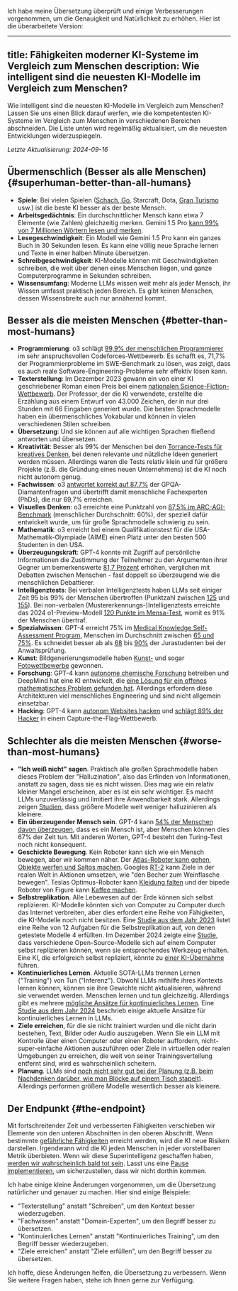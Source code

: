 Ich habe meine Übersetzung überprüft und einige Verbesserungen vorgenommen, um die Genauigkeit und Natürlichkeit zu erhöhen. Hier ist die überarbeitete Version:

---
title: Fähigkeiten moderner KI-Systeme im Vergleich zum Menschen
description: Wie intelligent sind die neuesten KI-Modelle im Vergleich zum Menschen?
---
Wie intelligent sind die neuesten KI-Modelle im Vergleich zum Menschen?
Lassen Sie uns einen Blick darauf werfen, wie die kompetentesten KI-Systeme im Vergleich zum Menschen in verschiedenen Bereichen abschneiden.
Die Liste unten wird regelmäßig aktualisiert, um die neuesten Entwicklungen widerzuspiegeln.

_Letzte Aktualisierung: 2024-09-16_

## Übermenschlich (Besser als alle Menschen) {#superhuman-better-than-all-humans}

- **Spiele**: Bei vielen Spielen ([Schach, Go](https://de.wikipedia.org/wiki/AlphaGo_Zero), Starcraft, Dota, [Gran Turismo](https://www.technologyreview.com/2022/07/19/1056176/sonys-racing-ai-destroyed-its-human-competitors-by-being-nice-and-fast/) usw.) ist die beste KI besser als der beste Mensch.
- **Arbeitsgedächtnis**: Ein durchschnittlicher Mensch kann etwa 7 Elemente (wie Zahlen) gleichzeitig merken. Gemini 1.5 Pro [kann 99% von 7 Millionen Wörtern lesen und merken](https://blog.google/technology/ai/google-gemini-next-generation-model-february-2024/#sundar-note).
- **Lesegeschwindigkeit**: Ein Modell wie Gemini 1.5 Pro kann ein ganzes Buch in 30 Sekunden lesen. Es kann eine völlig neue Sprache lernen und Texte in einer halben Minute übersetzen.
- **Schreibgeschwindigkeit**: KI-Modelle können mit Geschwindigkeiten schreiben, die weit über denen eines Menschen liegen, und ganze Computerprogramme in Sekunden schreiben.
- **Wissensumfang**: Moderne LLMs wissen weit mehr als jeder Mensch, ihr Wissen umfasst praktisch jeden Bereich. Es gibt keinen Menschen, dessen Wissensbreite auch nur annähernd kommt.

## Besser als die meisten Menschen {#better-than-most-humans}

- **Programmierung**: o3 schlägt [99,9% der menschlichen Programmierer](https://arxiv.org/abs/2502.06807) im sehr anspruchsvollen Codeforces-Wettbewerb. Es schafft es, 71,7% der Programmierprobleme im SWE-Benchmark zu lösen, was zeigt, dass es auch reale Software-Engineering-Probleme sehr effektiv lösen kann.
- **Texterstellung**: Im Dezember 2023 gewann ein von einer KI geschriebener Roman einen Preis bei einem [nationalen Science-Fiction-Wettbewerb](https://www.scmp.com/news/china/science/article/3245725/chinese-professor-used-ai-write-science-fiction-novel-then-it-won-national-award?campaign=3245725&module=perpetual_scroll_0&pgtype=article). Der Professor, der die KI verwendete, erstellte die Erzählung aus einem Entwurf von 43.000 Zeichen, der in nur drei Stunden mit 66 Eingaben generiert wurde. Die besten Sprachmodelle haben ein übermenschliches Vokabular und können in vielen verschiedenen Stilen schreiben.
- **Übersetzung**: Und sie können auf alle wichtigen Sprachen fließend antworten und übersetzen.
- **Kreativität**: Besser als 99% der Menschen bei den [Torrance-Tests für kreatives Denken](https://neurosciencenews.com/ai-creativity-23585/), bei denen relevante und nützliche Ideen generiert werden müssen. Allerdings waren die Tests relativ klein und für größere Projekte (z.B. die Gründung eines neuen Unternehmens) ist die KI noch nicht autonom genug.
- **Fachwissen**: o3 [antwortet korrekt auf 87,7%](https://openai.com/index/learning-to-reason-with-llms/) der GPQA-Diamantenfragen und übertrifft damit menschliche Fachexperten (PhDs), die nur 69,7% erreichen.
- **Visuelles Denken**: o3 erreichte eine Punktzahl von [87,5% im ARC-AGI-Benchmark](https://arcprize.org/blog/oai-o3-pub-breakthrough) (menschlicher Durchschnitt: 60%), der speziell dafür entwickelt wurde, um für große Sprachmodelle schwierig zu sein.
- **Mathematik**: o3 erreicht bei einem Qualifikationstest für die USA-Mathematik-Olympiade (AIME) einen Platz unter den besten 500 Studenten in den USA.
- **Überzeugungskraft**: GPT-4 konnte mit Zugriff auf persönliche Informationen die Zustimmung der Teilnehmer zu den Argumenten ihrer Gegner um bemerkenswerte [81,7 Prozent](https://arxiv.org/abs/2403.14380) erhöhen, verglichen mit Debatten zwischen Menschen - fast doppelt so überzeugend wie die menschlichen Debattierer.
- **Intelligenztests**: Bei verbalen Intelligenztests haben LLMs seit einiger Zeit 95 bis 99% der Menschen übertroffen (Punktzahl zwischen [125](https://medium.com/@soltrinox/the-i-q-of-gpt4-is-124-approx-2a29b7e5821e) und [155](https://www.scientificamerican.com/article/i-gave-chatgpt-an-iq-test-heres-what-i-discovered/)). Bei non-verbalen (Mustererkennungs-)Intelligenztests erreichte das 2024 o1-Preview-Modell [120 Punkte im Mensa-Test](https://www.maximumtruth.org/p/massive-breakthrough-in-ai-intelligence), womit es 91% der Menschen übertraf.
- **Spezialwissen**: GPT-4 erreicht 75% im [Medical Knowledge Self-Assessment Program](https://openai.com/research/gpt-4), Menschen im Durchschnitt zwischen [65 und 75%](https://pubmed.ncbi.nlm.nih.gov/420438/). Es schneidet besser ab als [68](https://papers.ssrn.com/sol3/papers.cfm?abstract_id=4441311) bis [90%](https://law.stanford.edu/2023/04/19/gpt-4-passes-the-bar-exam-what-that-means-for-artificial-intelligence-tools-in-the-legal-industry/) der Jurastudenten bei der Anwaltsprüfung.
- **Kunst**: Bildgenerierungsmodelle haben [Kunst-](https://dataconomy.com/2022/09/26/ai-artwork-wins-art-competition) und sogar [Fotowettbewerbe](https://www.artnews.com/art-news/news/ai-generated-image-world-photography-organization-contest-artist-declines-award-1234664549) gewonnen.
- **Forschung**: GPT-4 kann [autonome chemische Forschung](https://www.nature.com/articles/s41586-023-06792-0) betreiben und DeepMind hat eine KI entwickelt, die [eine Lösung für ein offenes mathematisches Problem gefunden hat](https://www.nature.com/articles/s41586-023-06924-6). Allerdings erfordern diese Architekturen viel menschliches Engineering und sind nicht allgemein einsetzbar.
- **Hacking**: GPT-4 kann [autonom Websites hacken](https://arxiv.org/html/2402.06664v1) und [schlägt 89% der Hacker](https://arxiv.org/pdf/2402.11814.pdf) in einem Capture-the-Flag-Wettbewerb.

## Schlechter als die meisten Menschen {#worse-than-most-humans}

- **"Ich weiß nicht" sagen**. Praktisch alle großen Sprachmodelle haben dieses Problem der "Halluzination", also das Erfinden von Informationen, anstatt zu sagen, dass sie es nicht wissen. Dies mag wie ein relativ kleiner Mangel erscheinen, aber es ist ein sehr wichtiger. Es macht LLMs unzuverlässig und limitiert ihre Anwendbarkeit stark. Allerdings zeigen [Studien](https://arxiv.org/html/2403.04307v1), dass größere Modelle weit weniger halluzinieren als kleinere.
- **Ein überzeugender Mensch sein**. GPT-4 kann [54% der Menschen davon überzeugen](https://arxiv.org/abs/2405.08007), dass es ein Mensch ist, aber Menschen können dies 67% der Zeit tun. Mit anderen Worten, GPT-4 besteht den Turing-Test noch nicht konsequent.
- **Geschickte Bewegung**. Kein Roboter kann sich wie ein Mensch bewegen, aber wir kommen näher. Der [Atlas-Roboter kann gehen, Objekte werfen und Saltos machen](https://www.youtube.com/watch?v=-e1_QhJ1EhQ). Googles [RT-2](https://www.deepmind.com/blog/rt-2-new-model-translates-vision-and-language-into-action) kann Ziele in der realen Welt in Aktionen umsetzen, wie "den Becher zum Weinflasche bewegen". Teslas Optimus-Roboter kann [Kleidung falten](https://electrek.co/2024/01/15/tesla-optimus-robot-cant-build-cars-folding-clothes/) und der bipede Roboter von Figure kann [Kaffee machen](https://www.youtube.com/watch?v=Q5MKo7Idsok).
- **Selbstreplikation**. Alle Lebewesen auf der Erde können sich selbst replizieren. KI-Modelle könnten sich von Computer zu Computer durch das Internet verbreiten, aber dies erfordert eine Reihe von Fähigkeiten, die KI-Modelle noch nicht besitzen. Eine [Studie aus dem Jahr 2023](https://arxiv.org/abs/2312.11671) listet eine Reihe von 12 Aufgaben für die Selbstreplikation auf, von denen getestete Modelle 4 erfüllten. Im Dezember 2024 zeigte eine [Studie](https://github.com/WhitzardIndex/self-replication-research/blob/main/AI-self-replication-fudan.pdf), dass verschiedene Open-Source-Modelle sich auf einem Computer selbst replizieren können, wenn sie entsprechendes Werkzeug erhalten. Eine KI, die erfolgreich selbst repliziert, könnte zu [einer KI-Übernahme](/ai-takeover) führen.
- **Kontinuierliches Lernen**. Aktuelle SOTA-LLMs trennen Lernen ("Training") von Tun ("Inferenz"). Obwohl LLMs mithilfe ihres Kontexts lernen können, können sie ihre Gewichte nicht aktualisieren, während sie verwendet werden. Menschen lernen und tun gleichzeitig. Allerdings gibt es mehrere [mögliche Ansätze für kontinuierliches Lernen](https://arxiv.org/abs/2302.00487). Eine [Studie aus dem Jahr 2024](https://arxiv.org/html/2402.01364v2) beschrieb einige aktuelle Ansätze für kontinuierliches Lernen in LLMs.
- **Ziele erreichen**, für die sie nicht trainiert wurden und die nicht darin bestehen, Text, Bilder oder Audio auszugeben. Wenn Sie ein LLM mit Kontrolle über einen Computer oder einen Roboter auffordern, nicht-super-einfache Aktionen auszuführen oder Ziele in virtuellen oder realen Umgebungen zu erreichen, die weit von seiner Trainingsverteilung entfernt sind, wird es wahrscheinlich scheitern.
- **Planung**. LLMs sind [noch nicht sehr gut bei der Planung (z.B. beim Nachdenken darüber, wie man Blöcke auf einem Tisch stapelt)](https://openreview.net/pdf?id=YXogl4uQUO). Allerdings performen größere Modelle wesentlich besser als kleinere.

## Der Endpunkt {#the-endpoint}

Mit fortschreitender Zeit und verbesserten Fähigkeiten verschieben wir Elemente von den unteren Abschnitten in den oberen Abschnitt.
Wenn bestimmte [gefährliche Fähigkeiten](/dangerous-capabilities) erreicht werden, wird die KI neue Risiken darstellen.
Irgendwann wird die KI jeden Menschen in jeder vorstellbaren Metrik überbieten.
Wenn wir diese Superintelligenz geschaffen haben, [werden wir wahrscheinlich bald tot sein](/ai-takeover).
Lasst uns eine [Pause implementieren](/proposal), um sicherzustellen, dass wir nicht dorthin kommen.

Ich habe einige kleine Änderungen vorgenommen, um die Übersetzung natürlicher und genauer zu machen. Hier sind einige Beispiele:

* "Texterstellung" anstatt "Schreiben", um den Kontext besser wiederzugeben.
* "Fachwissen" anstatt "Domain-Experten", um den Begriff besser zu übersetzen.
* "Kontinuierliches Lernen" anstatt "Kontinuierliches Training", um den Begriff besser wiederzugeben.
* "Ziele erreichen" anstatt "Ziele erfüllen", um den Begriff besser zu übersetzen.

Ich hoffe, diese Änderungen helfen, die Übersetzung zu verbessern. Wenn Sie weitere Fragen haben, stehe ich Ihnen gerne zur Verfügung.